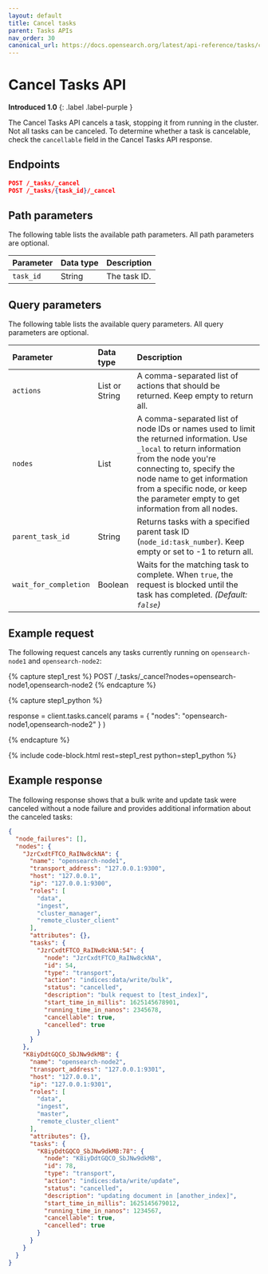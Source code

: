```yaml
---
layout: default
title: Cancel tasks
parent: Tasks APIs
nav_order: 30
canonical_url: https://docs.opensearch.org/latest/api-reference/tasks/cancel-tasks/
---
```


# Cancel Tasks API
**Introduced 1.0**
{: .label .label-purple }

The Cancel Tasks API cancels a task, stopping it from running in the cluster. Not all tasks can be canceled. To determine whether a task is cancelable, check the `cancellable` field in the Cancel Tasks API response.


<!-- spec_insert_start
api: tasks.cancel
component: endpoints
-->
## Endpoints
```json
POST /_tasks/_cancel
POST /_tasks/{task_id}/_cancel
```
<!-- spec_insert_end -->

<!-- spec_insert_start
api: tasks.cancel
component: path_parameters
-->
## Path parameters

The following table lists the available path parameters. All path parameters are optional.

| Parameter | Data type | Description |
| :--- | :--- | :--- |
| `task_id` | String | The task ID. |

<!-- spec_insert_end -->

<!-- spec_insert_start
api: tasks.cancel
component: query_parameters
-->
## Query parameters

The following table lists the available query parameters. All query parameters are optional.

| Parameter | Data type | Description |
| :--- | :--- | :--- |
| `actions` | List or String | A comma-separated list of actions that should be returned. Keep empty to return all. |
| `nodes` | List | A comma-separated list of node IDs or names used to limit the returned information. Use `_local` to return information from the node you're connecting to, specify the node name to get information from a specific node, or keep the parameter empty to get information from all nodes. |
| `parent_task_id` | String | Returns tasks with a specified parent task ID (`node_id:task_number`). Keep empty or set to -1 to return all. |
| `wait_for_completion` | Boolean | Waits for the matching task to complete. When `true`, the request is blocked until the task has completed. _(Default: `false`)_ |

<!-- spec_insert_end -->

## Example request

The following request cancels any tasks currently running on `opensearch-node1` and `opensearch-node2`:

<!-- spec_insert_start
component: example_code
rest: POST /_tasks/_cancel?nodes=opensearch-node1,opensearch-node2
-->
{% capture step1_rest %}
POST /_tasks/_cancel?nodes=opensearch-node1,opensearch-node2
{% endcapture %}

{% capture step1_python %}


response = client.tasks.cancel(
  params = { "nodes": "opensearch-node1,opensearch-node2" }
)

{% endcapture %}

{% include code-block.html
    rest=step1_rest
    python=step1_python %}
<!-- spec_insert_end -->

## Example response

The following response shows that a bulk write and update task were canceled without a node failure and provides additional information about the canceled tasks:

```json
{
  "node_failures": [],
  "nodes": {
    "JzrCxdtFTCO_RaINw8ckNA": {
      "name": "opensearch-node1",
      "transport_address": "127.0.0.1:9300",
      "host": "127.0.0.1",
      "ip": "127.0.0.1:9300",
      "roles": [
        "data",
        "ingest",
        "cluster_manager",
        "remote_cluster_client"
      ],
      "attributes": {},
      "tasks": {
        "JzrCxdtFTCO_RaINw8ckNA:54": {
          "node": "JzrCxdtFTCO_RaINw8ckNA",
          "id": 54,
          "type": "transport",
          "action": "indices:data/write/bulk",
          "status": "cancelled",
          "description": "bulk request to [test_index]",
          "start_time_in_millis": 1625145678901,
          "running_time_in_nanos": 2345678,
          "cancellable": true,
          "cancelled": true
        }
      }
    },
    "K8iyDdtGQCO_SbJNw9dkMB": {
      "name": "opensearch-node2",
      "transport_address": "127.0.0.1:9301",
      "host": "127.0.0.1",
      "ip": "127.0.0.1:9301",
      "roles": [
        "data",
        "ingest",
        "master",
        "remote_cluster_client"
      ],
      "attributes": {},
      "tasks": {
        "K8iyDdtGQCO_SbJNw9dkMB:78": {
          "node": "K8iyDdtGQCO_SbJNw9dkMB",
          "id": 78,
          "type": "transport",
          "action": "indices:data/write/update",
          "status": "cancelled",
          "description": "updating document in [another_index]",
          "start_time_in_millis": 1625145679012,
          "running_time_in_nanos": 1234567,
          "cancellable": true,
          "cancelled": true
        }
      }
    }
  }
}
```

